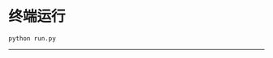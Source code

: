 # 终端运行

```shell
python run.py
```
*********************************************************************************************************************************************************************************************************************************************************************************************